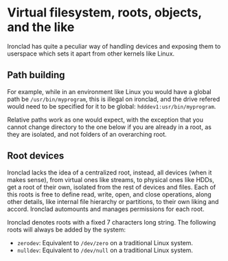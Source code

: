 # Virtual filesystem, roots, objects, and the like

Ironclad has quite a peculiar way of handling devices and exposing them to
userspace which sets it apart from other kernels like Linux. 

## Path building

For example, while in an environment like Linux you would have a global path
be `/usr/bin/myprogram`, this is illegal on ironclad, and the drive refered
would need to be specified for it to be global: `hdddev1:usr/bin/myprogram`.

Relative paths work as one would expect, with the exception that you cannot
change directory to the one below if you are already in a root, as they are
isolated, and not folders of an overarching root.

## Root devices

Ironclad lacks the idea of a centralized root, instead, all devices (when
it makes sense), from virtual ones like streams, to physical ones like HDDs, get
a root of their own, isolated from the rest of devices and files. Each of this
roots is free to define read, write, open, and close operations, along other
details, like internal file hierarchy or partitions, to their own liking
and accord. Ironclad automounts and manages permissions for each root.

Ironclad denotes roots with a fixed 7 characters long string. The following
roots will always be added by the system:

- `zerodev`: Equivalent to `/dev/zero` on a traditional Linux system.
- `nulldev`: Equivalent to `/dev/null` on a traditional Linux system.
